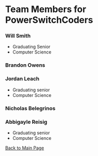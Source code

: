 # Team Members for PowerSwitchCoders

### Will Smith
 * Graduating Senior
 * Computer Science

### Brandon Owens

### Jordan Leach
  * Graduating senior
  * Computer Science

### Nicholas Belegrinos

### Abbigayle Reisig
  * Graduating senior
  * Computer Science



<a href="https://sccapstone.github.io/PowerSwitchCoders/"> Back to Main Page </a>
